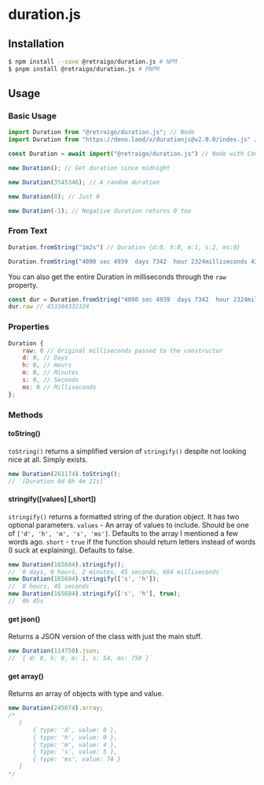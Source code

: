 # duration.js

## Installation

```bash
$ npm install --save @retraigo/duration.js # NPM
$ pnpm install @retraigo/duration.js # PNPM
```

## Usage

### Basic Usage

```js
import Duration from "@retraigo/duration.js"; // Node
import Duration from "https://deno.land/x/durationjs@v2.0.0/index.js" // Deno

const Duration = await import("@retraigo/duration.js") // Node with CommonJS

new Duration(); // Get duration since midnight

new Duration(3545346); // A random duration

new Duration(0); // Just 0

new Duration(-1); // Negative duration returns 0 too
```

### From Text
```js
Duration.fromString("1m2s") // Duration {d:0, h:0, m:1, s:2, ms:0}

Duration.fromString("4090 sec 4939  days 7342  hour 2324milliseconds 4344 min") // // Duration {d: 5246, h: 13, m: 52, s: 12, ms: 324 }
```

You can also get the entire Duration in milliseconds through the `raw` property.
```js
const dur = Duration.fromString("4090 sec 4939  days 7342  hour 2324milliseconds 4344 min")
dur.raw // 453304332324
```

### Properties
```js
Duration { 
    raw: 0 // Original milliseconds passed to the constructor
    d: 0, // Days
    h: 0, // Hours
    m: 0, // Minutes
    s: 0, // Seconds
    ms: 0 // Milliseconds
};
```

### Methods

#### toString()
`toString()` returns a simplified version of `stringify()` despite not looking nice at all. Simply exists.
```js
new Duration(261174).toString();
// `[Duration 0d 0h 4m 21s]`
```

#### stringify([values] [,short])
`stringify()` returns a formatted string of the duration object. It has two optional parameters.
`values` - An array of values to include. Should be one of `['d', 'h', 'm', 's', 'ms']`. Defaults to the array I mentioned a few words ago.
`short` - `true` if the function should return letters instead of words (I suck at explaining). Defaults to false.

```js
new Duration(165684).stringify();
// `0 days, 0 hours, 2 minutes, 45 seconds, 684 milliseconds`
new Duration(165684).stringify(['s', 'h']);
// `0 hours, 45 seconds`
new Duration(165684).stringify(['s', 'h'], true);
// `0h 45s`

```

#### get json()
Returns a JSON version of the class with just the main stuff.
```js
new Duration(114750).json;
// `{ d: 0, h: 0, m: 1, s: 54, ms: 750 }`
```

#### get array()
Returns an array of objects with type and value.
```js
new Duration(245074).array;
/* 
   [
       { type: 'd', value: 0 },
       { type: 'h', value: 0 },
       { type: 'm', value: 4 },
       { type: 's', value: 5 },
       { type: 'ms', value: 74 }
   ]
*/
```
